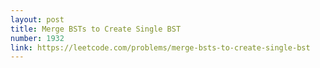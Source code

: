 ```yaml
---
layout: post
title: Merge BSTs to Create Single BST
number: 1932
link: https://leetcode.com/problems/merge-bsts-to-create-single-bst
---
```

